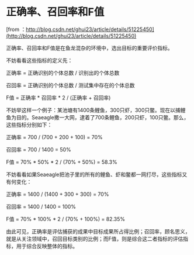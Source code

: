# 正确率、召回率和F值

[from ：http://blog.csdn.net/ghui23/article/details/51225450](http://blog.csdn.net/ghui23/article/details/51225450)

正确率、召回率和F值是在鱼龙混杂的环境中，选出目标的重要评价指标。

不妨看看这些指标的定义先：

正确率 = 正确识别的个体总数 / 识别出的个体总数

召回率 = 正确识别的个体总数 / 测试集中存在的个体总数

F值 = 正确率 \* 召回率 \* 2 / \(正确率 + 召回率\)

不妨举这样一个例子：某池塘有1400条鲤鱼，300只虾，300只鳖。现在以捕鲤鱼为目的。Seaeagle撒一大网，逮着了700条鲤鱼，200只虾，100只鳖。那么，这些指标分别如下：

正确率 = 700 / \(700 + 200 + 100\) = 70%

召回率 = 700 / 1400 = 50%

F值 = 70% \* 50% \* 2 / \(70% + 50%\) = 58.3%

不妨看看如果Seaeagle把池子里的所有的鲤鱼、虾和鳖都一网打尽，这些指标又有何变化：

正确率 = 1400 / \(1400 + 300 + 300\) = 70%

召回率 = 1400 / 1400 = 100%

F值 = 70% \* 100% \* 2 / \(70% + 100%\) = 82.35%

由此可见，正确率是评估捕获的成果中目标成果所占得比例；召回率，顾名思义，就是从关注领域中，召回目标类别的比例；而F值，则是综合这二者指标的评估指标，用于综合反映整体的指标。

